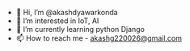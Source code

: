 - 👋 Hi, I’m @akashdyawarkonda
- 👀 I’m interested in IoT, AI
- 🌱 I’m currently learning python Django
- 📫 How to reach me - akashg220026@gmail.com 

<!---
akashdyawarkonda/akashdyawarkonda is a ✨ special ✨ repository because its `README.md` (this file) appears on your GitHub profile.
You can click the Preview link to take a look at your changes.
--->
